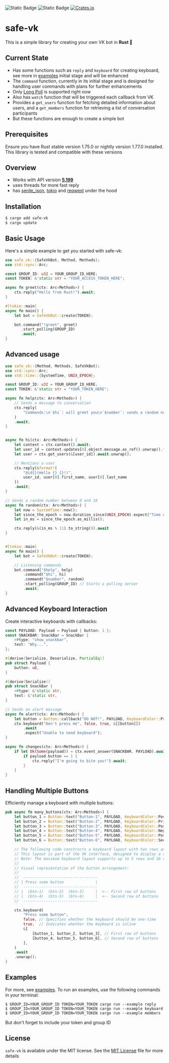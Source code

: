 ![Static Badge](https://img.shields.io/badge/rust%20stable-1.75.0-orange)
![Static Badge](https://img.shields.io/badge/rust%20nightly-1.77.0-orange)
[![Crates.io](https://img.shields.io/crates/v/safe-vk)](https://crates.io/crates/safe-vk)

# safe-vk

This is a simple library for creating your own VK bot in **Rust 🦀**

## Current State

- Has some functions such as `reply` and `keyboard` for creating
  keyboard, see more in [examples](./examples/)
  initial stage and will be enhanced
- The `command` function, currently in its initial stage and is designed for handling user commands with plans for further enhancements
- Only [Long Poll](https://dev.vk.com/en/api/bots-long-poll/getting-started)
  is supported right now
- Also has `watch` function that will be triggered each callback from VK
- Provides a `get_users` function for fetching detailed information about users, and a `get_members` function for retrieving a list of conversation participants
- But these functions are enough to create a simple bot

## Prerequisites

Ensure you have Rust stable version 1.75.0 or nightly version 1.77.0 installed. This library is tested and compatible with these versions

## Overview

- Works with API version [**5.199**](https://dev.vk.com/en/reference/version/5.199)
- uses threads for more fast reply
- has
  [serde_json](https://docs.rs/serde_json/1.0.111/serde_json/index.html),
  [tokio](https://docs.rs/tokio/1.35.1/tokio/index.html) and
  [reqwest](https://docs.rs/reqwest/0.11.23/reqwest/index.html) under the hood

## Installation

```bash
$ cargo add safe-vk
$ cargo update
```

## Basic Usage

Here's a simple example to get you started with safe-vk:

```rust
use safe_vk::{SafeVkBot, Method, Methods};
use std::sync::Arc;

const GROUP_ID: u32 = YOUR_GROUP_ID_HERE;
const TOKEN: &'static str = "YOUR_ACCESS_TOKEN_HERE";

async fn greet(ctx: Arc<Methods>) {
    ctx.reply("Hello from Rust!").await;
}

#[tokio::main]
async fn main() {
    let bot = SafeVkBot::create(TOKEN);

    bot.command("!greet", greet)
       .start_polling(GROUP_ID)
       .await;
}
```

## Advanced usage

```rust
use safe_vk::{Method, Methods, SafeVkBot};
use std::sync::Arc;
use std::time::{SystemTime, UNIX_EPOCH};

const GROUP_ID: u32 = YOUR_GROUP_ID_HERE;
const TOKEN: &'static str = "YOUR_TOKEN_HERE";

async fn help(ctx: Arc<Methods>) {
    // Sends a message to conversation
    ctx.reply(
        "Commands:\n`$hi`: will greet you\n`$number`: sends a random number between 0 and 10",
    )
    .await;
}


async fn hi(ctx: Arc<Methods>) {
    let context = ctx.context().await;
    let user_id = context.updates[0].object.message.as_ref().unwrap().from_id;
    let user = ctx.get_users(&[user_id]).await.unwrap();

    // Mentions a user
    ctx.reply(&format!(
        "@id{}(Hello {} {}!)",
        user_id, user[0].first_name, user[0].last_name
    ))
    .await;
}

// Sends a random number between 0 and 10
async fn random(ctx: Arc<Methods>) {
    let now = SystemTime::now();
    let since_the_epoch = now.duration_since(UNIX_EPOCH).expect("Time went backwards");
    let in_ms = since_the_epoch.as_millis();

    ctx.reply(&(in_ms % 11).to_string()).await
}


#[tokio::main]
async fn main() {
    let bot = SafeVkBot::create(TOKEN);

    // Listening commands
    bot.command("$help", help)
        .command("$hi", hi)
        .command("$number", random)
        .start_polling(GROUP_ID) // Starts a polling server
        .await;
}
```

## Advanced Keyboard Interaction

Create interactive keyboards with callbacks:

```rust
const PAYLOAD: Payload = Payload { button: 1 };
const SNACKBAR: SnackBar = SnackBar {
    r#type: "show_snackbar",
    text: "Why...",
};

#[derive(Serialize, Deserialize, PartialEq)]
pub struct Payload {
    button: u8,
}

#[derive(Serialize)]
pub struct SnackBar {
    r#type: &'static str,
    text: &'static str,
}

// Sends an alert message
async fn alert(ctx: Arc<Methods>) {
    let button = Button::callback("DO NOT!", PAYLOAD, KeyboardColor::Primary);
    ctx.keyboard("Don't press me", false, true, &[[button]])
        .await
        .expect("Unable to send keyboard");
}

async fn changes(ctx: Arc<Methods>) {
    if let Ok(Some(payload)) = ctx.event_answer(SNACKBAR, PAYLOAD).await {
        if payload.button == 1 {
            ctx.reply("I'm going to bite you!").await;
        }
    }
}
```

## Handling Multiple Buttons

Efficiently manage a keyboard with multiple buttons:

```rust
pub async fn many_buttons(ctx: Arc<Methods>) {
    let button_1 = Button::text("Button-1", PAYLOAD, KeyboardColor::Positive);
    let button_2 = Button::text("Button-2", PAYLOAD, KeyboardColor::Primary);
    let button_3 = Button::text("Button-3", PAYLOAD, KeyboardColor::Positive);
    let button_4 = Button::text("Button-4", PAYLOAD, KeyboardColor::Negative);
    let button_5 = Button::text("Button-5", PAYLOAD, KeyboardColor::Positive);
    let button_6 = Button::text("Button-6", PAYLOAD, KeyboardColor::Secondary);

    // The following code constructs a keyboard layout with two rows and three columns, as demonstrated below
    // This layout is part of the VK interface, designed to display a set of interactive buttons beneath a message
    // Note: The maximum keyboard layout supports up to 5 rows and 10 columns (5x10)
    //
    // Visual representation of the button arrangement:
    //
    //  ---------------------------------
    // | Press some button              |
    //  ---------------------------------
    // |  (btn-1)  (btn-2)  (btn-3)     |  <-- First row of buttons
    // |  (btn-4)  (btn-5)  (btn-6)     |  <-- Second row of buttons
    //  ---------------------------------

    ctx.keyboard(
        "Press some button",
        false, // Specifies whether the keyboard should be one-time
        true,  // Indicates whether the keyboard is inline
        &[
            [button_1, button_2, button_3], // First row of buttons
            [button_4, button_5, button_6], // Second row of buttons
        ],
    )
    .await
    .unwrap();
}
```

## Examples

For more, see [examples](./examples/). To run an examples, use the following commands in your terminal:

```shell
$ GROUP_ID=YOUR_GROUP_ID TOKEN=YOUR_TOKEN cargo run --example reply
$ GROUP_ID=YOUR_GROUP_ID TOKEN=YOUR_TOKEN cargo run --example keyboard
$ GROUP_ID=YOUR_GROUP_ID TOKEN=YOUR_TOKEN cargo run --example members
```

But don't forget to include your token and group ID

## License

`safe-vk` is available under the MIT license. See the [MIT License](LICENSE) file for more details
